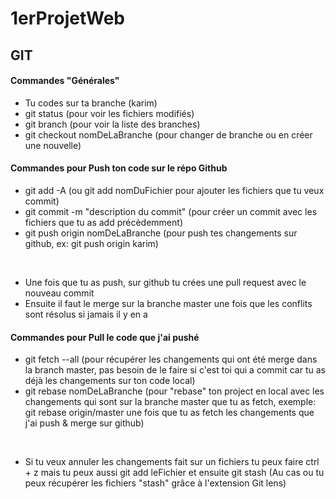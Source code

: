 # 1erProjetWeb
## GIT

#### Commandes "Générales"

- Tu codes sur ta branche (karim)
- git status (pour voir les fichiers modifiés)
- git branch (pour voir la liste des branches)
- git checkout nomDeLaBranche (pour changer de branche ou en créer une nouvelle)


#### Commandes pour Push ton code sur le répo Github

- git add -A (ou git add nomDuFichier pour ajouter les fichiers que tu veux commit)
- git commit -m "description du commit" (pour créer un commit avec les fichiers que tu as add précèdemment)
- git push origin nomDeLaBranche (pour push tes changements sur github, ex: git push origin karim)

<br>

- Une fois que tu as push, sur github tu crées une pull request avec le nouveau commit
- Ensuite il faut le merge sur la branche master une fois que les conflits sont résolus si jamais il y en a


#### Commandes pour Pull le code que j'ai pushé

- git fetch --all (pour récupérer les changements qui ont été merge dans la branch master, pas besoin de le faire si c'est toi qui a commit car tu as déjà les changements sur ton code local)
- git rebase nomDeLaBranche (pour "rebase" ton project en local avec les changements qui sont sur la branche master que tu as fetch, exemple: git rebase origin/master une fois que tu as fetch les changements que j'ai push & merge sur github)


<br>

- Si tu veux annuler les changements fait sur un fichiers tu peux faire ctrl + z mais tu peux aussi git add leFichier et ensuite git stash (Au cas ou tu peux récupérer les fichiers "stash" grâce à l'extension Git lens)
